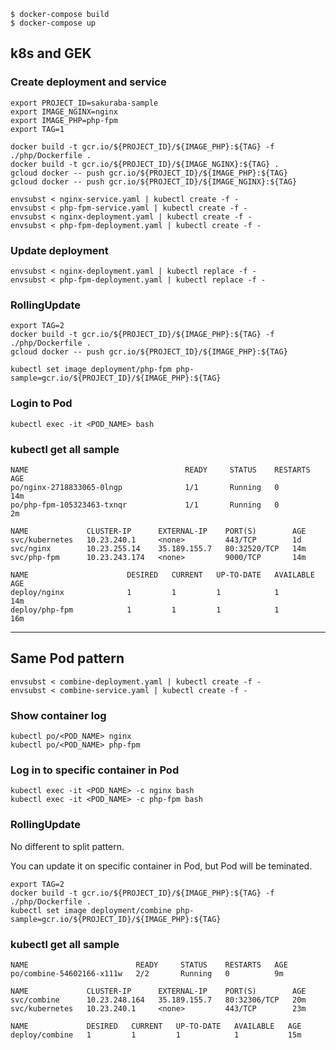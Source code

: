 ```
$ docker-compose build
$ docker-compose up
```

## k8s and GEK

### Create deployment and service

```
export PROJECT_ID=sakuraba-sample
export IMAGE_NGINX=nginx
export IMAGE_PHP=php-fpm
export TAG=1

docker build -t gcr.io/${PROJECT_ID}/${IMAGE_PHP}:${TAG} -f ./php/Dockerfile .
docker build -t gcr.io/${PROJECT_ID}/${IMAGE_NGINX}:${TAG} .
gcloud docker -- push gcr.io/${PROJECT_ID}/${IMAGE_PHP}:${TAG}
gcloud docker -- push gcr.io/${PROJECT_ID}/${IMAGE_NGINX}:${TAG}

envsubst < nginx-service.yaml | kubectl create -f -
envsubst < php-fpm-service.yaml | kubectl create -f -
envsubst < nginx-deployment.yaml | kubectl create -f -
envsubst < php-fpm-deployment.yaml | kubectl create -f -
```

### Update deployment

```
envsubst < nginx-deployment.yaml | kubectl replace -f -
envsubst < php-fpm-deployment.yaml | kubectl replace -f -
```

### RollingUpdate

```
export TAG=2
docker build -t gcr.io/${PROJECT_ID}/${IMAGE_PHP}:${TAG} -f ./php/Dockerfile .
gcloud docker -- push gcr.io/${PROJECT_ID}/${IMAGE_PHP}:${TAG}

kubectl set image deployment/php-fpm php-sample=gcr.io/${PROJECT_ID}/${IMAGE_PHP}:${TAG}
```

### Login to Pod

```
kubectl exec -it <POD_NAME> bash
```

### kubectl get all sample

```
NAME                                   READY     STATUS    RESTARTS   AGE
po/nginx-2718833065-0lngp              1/1       Running   0          14m
po/php-fpm-105323463-txnqr             1/1       Running   0          2m

NAME             CLUSTER-IP      EXTERNAL-IP    PORT(S)        AGE
svc/kubernetes   10.23.240.1     <none>         443/TCP        1d
svc/nginx        10.23.255.14    35.189.155.7   80:32520/TCP   14m
svc/php-fpm      10.23.243.174   <none>         9000/TCP       14m

NAME                      DESIRED   CURRENT   UP-TO-DATE   AVAILABLE   AGE
deploy/nginx              1         1         1            1           14m
deploy/php-fpm            1         1         1            1           16m
```

---

## Same Pod pattern

```
envsubst < combine-deployment.yaml | kubectl create -f -
envsubst < combine-service.yaml | kubectl create -f -
```

### Show container log

```
kubectl po/<POD_NAME> nginx
kubectl po/<POD_NAME> php-fpm
```

### Log in to specific container in Pod

```
kubectl exec -it <POD_NAME> -c nginx bash
kubectl exec -it <POD_NAME> -c php-fpm bash
```

### RollingUpdate

No different to split pattern.

You can update it on specific container in Pod, but Pod will be teminated.

```
export TAG=2
docker build -t gcr.io/${PROJECT_ID}/${IMAGE_PHP}:${TAG} -f ./php/Dockerfile .
kubectl set image deployment/combine php-sample=gcr.io/${PROJECT_ID}/${IMAGE_PHP}:${TAG}
```

### kubectl get all sample

```
NAME                        READY     STATUS    RESTARTS   AGE
po/combine-54602166-x111w   2/2       Running   0          9m

NAME             CLUSTER-IP      EXTERNAL-IP    PORT(S)        AGE
svc/combine      10.23.248.164   35.189.155.7   80:32306/TCP   20m
svc/kubernetes   10.23.240.1     <none>         443/TCP        23m

NAME             DESIRED   CURRENT   UP-TO-DATE   AVAILABLE   AGE
deploy/combine   1         1         1            1           15m
```
